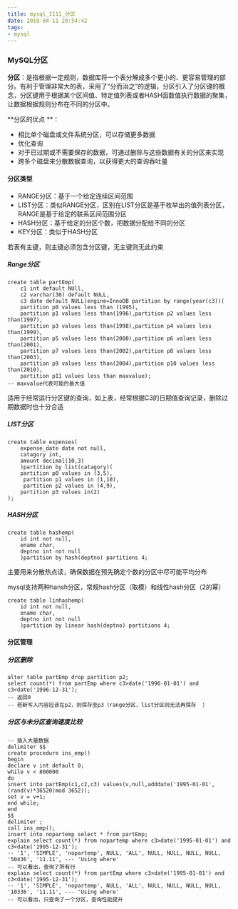 ```yaml
---
title: mysql_1111_分区
date: 2019-04-11 20:54:42
tags:
- mysql
---
```


### MySQL分区

**分区**：是指根据一定规则，数据库将一个表分解成多个更小的、更容易管理的部分。有利于管理非常大的表，采用了“分而治之”的逻辑，分区引入了分区键的概念，分区键用于根据某个区间值、特定值列表或者HASH函数值执行数据的聚集，让数据根据规则分布在不同的分区中。

**分区的优点 **：

- 相比单个磁盘或文件系统分区，可以存储更多数据
- 优化查询
- 对于已过期或不需要保存的数据，可通过删除与这些数据有关的分区来实现
- 跨多个磁盘来分散数据查询，以获得更大的查询吞吐量

#### 分区类型

- RANGE分区：基于一个给定连续区间范围
- LIST分区：类似RANGE分区，区别在LIST分区是基于枚举出的值列表分区，RANGE是基于给定的联系区间范围分区
- HASH分区：基于给定的分区个数，把数据分配给不同的分区
- KEY分区：类似于HASH分区

若表有主键，则主键必须包含分区键，无主键则无此约束

<!--more-->

##### Range分区

```mysql
create table partEmp(
	c1 int default NUll,
    c2 varchar(30) default NULL,
    c3 date default NULL)engine=InnoDB partition by range(year(c3))(
    partition p0 values less than (1995),
    partition p1 values less than(1996),partition p2 values less than(1997),
    partition p3 values less than(1998),partition p4 values less than(1999),
    partition p5 values less than(2000),partition p6 values less than(2001),
    partition p7 values less than(2002),partition p8 values less than(2003),
    partition p9 values less than(2004),partition p10 values less than(2010),
    partition p11 values less than maxvalue);
-- maxvalue代表可能的最大值
```

适用于经常运行分区键的查询，如上表，经常根据C3的日期值查询记录，删除过期数据时也十分合适

##### LIST分区

```mysql
create table expenses(
	expense_date date not null,
    catagory int,
    amount decimal(10,3)
    )partition by list(catagory)(
    partition p0 values in (3,5),
     partition p1 values in (1,10),
	 partition p2 values in (4,9),
	partition p3 values in(2)
);
```

##### HASH分区

```mysql
create table hashemp(
	id int not null,
    ename char,
    deptno int not null
    )partition by hash(deptno) partitions 4;	
```

主要用来分散热点读，确保数据在预先确定个数的分区中尽可能平均分布

mysql支持两种hansh分区，常规hash分区（取模）和线性hash分区（2的幂）

```mysql
create table linhashemp(
	id int not null,
    ename char,
    deptno int not null
    )partition by linear hash(deptno) partitions 4;	
```

#### 分区管理

##### 分区删除

```mysql
alter table partEmp drop partition p2;
select count(*) from partEmp where c3>date('1996-01-01') and c3<date('1996-12-31');
-- 返回0
-- 若新写入内容应该在p2，则保存至p3（range分区，list分区则无法再保存	）
```

##### 分区与未分区查询速度比较

```mysql
-- 插入大量数据
delimiter $$
create procedure ins_emp()
begin
declare v int default 0;
while v < 800000
do 
insert into partEmp(c1,c2,c3) values(v,null,adddate('1995-01-01',(rand(v)*36520)mod 3652));
set v = v+1;
end while;
end
$$
delimiter ;
call ins_emp();
insert into nopartemp select * from partEmp;
explain select count(*) from nopartemp where c3>date('1995-01-01') and c3<date('1995-12-31');
-- '1', 'SIMPLE', 'nopartemp', NULL, 'ALL', NULL, NULL, NULL, NULL, '50436', '11.11', --- 'Using where'
-- 可以看出，查询了所有行
explain select count(*) from partEmp where c3>date('1995-01-01') and c3<date('1995-12-31');
-- '1', 'SIMPLE', 'nopartemp', NULL, 'ALL', NULL, NULL, NULL, NULL, '10336', '11.11', --- 'Using where'
-- 可以看出，只查询了一个分区，查询性能提升
```


